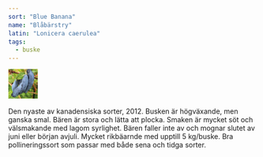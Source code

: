 ```yaml
---
sort: "Blue Banana"
name: "Blåbärstry"
latin: "Lonicera caerulea"
tags:
  - buske
---
```


<img src="/img/lonicera-caerulea-blue-banana.jpg" width="60" data-srcset="1x, 1.5x, 2x" alt="Lonicera caerulea" data-attribution="https://www.blomqvistplantskola.com/index.php?route=product/product&product_id=3018">

Den nyaste av kanadensiska sorter, 2012. Busken är högväxande, men ganska smal. Bären är stora och lätta att plocka. Smaken är mycket söt och välsmakande med lagom syrlighet. Bären faller inte av och mognar slutet av juni eller början avjuli. Mycket rikbäarnde med upptill 5 kg/buske. Bra pollineringssort som passar med både sena och tidga sorter.
